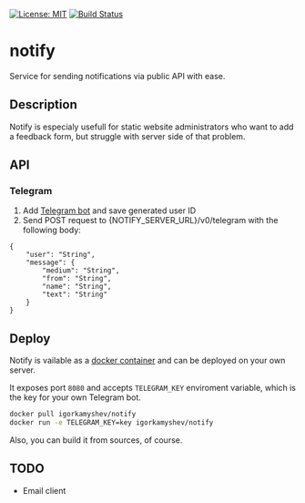 [![License: MIT](https://img.shields.io/badge/License-MIT-green.svg)](https://opensource.org/licenses/MIT)
[![Build Status](https://travis-ci.org/igorkamyshev/notify.svg?branch=master)](https://travis-ci.org/igorkamyshev/notify)

# notify
Service for sending notifications via public API with ease.

## Description
Notify is especialy usefull for static website administrators who want to add a feedback form, but struggle with server side of that problem.

## API
### Telegram

1. Add [Telegram bot](https://t.me/notify_me_robot) and save generated user ID
2. Send POST request to {NOTIFY_SERVER_URL}/v0/telegram with the following body:
```
{
    "user": "String",
    "message": {
        "medium": "String",
        "from": "String",
        "name": "String",
        "text": "String"
    }
}
```

## Deploy
Notify is vailable as a [docker container](https://hub.docker.com/r/igorkamyshev/notify/) and can be deployed on your own server.

It exposes port ```8080``` and accepts ```TELEGRAM_KEY``` enviroment variable,  which is the key for your own Telegram bot.


```sh
docker pull igorkamyshev/notify
docker run -e TELEGRAM_KEY=key igorkamyshev/notify
```

Also, you can build it from sources, of course.


## TODO
+ Email client
